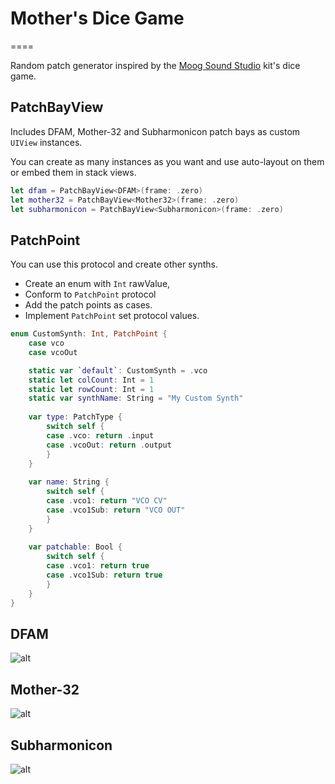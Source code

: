 # Mother's Dice Game
====

Random patch generator inspired by the [Moog Sound Studio](https://www.moogmusic.com/news/moog-music-introduces-complete-synthesizer-studio-experience) kit's dice game.

## PatchBayView

Includes DFAM, Mother-32 and Subharmonicon patch bays as custom `UIView` instances.

You can create as many instances as you want and use auto-layout on them or embed them in stack views.

``` swift
let dfam = PatchBayView<DFAM>(frame: .zero)
let mother32 = PatchBayView<Mother32>(frame: .zero)
let subharmonicon = PatchBayView<Subharmonicon>(frame: .zero)
```

## PatchPoint

You can use this protocol and create other synths. 

- Create an enum with `Int` rawValue,
- Conform to `PatchPoint` protocol
- Add the patch points as cases.
- Implement `PatchPoint` set protocol values.

``` swift
enum CustomSynth: Int, PatchPoint {
	case vco
	case vcoOut

	static var `default`: CustomSynth = .vco
    static let colCount: Int = 1
    static let rowCount: Int = 1
    static var synthName: String = "My Custom Synth"
    
    var type: PatchType {
        switch self {
        case .vco: return .input
        case .vcoOut: return .output
        }
    }
    
    var name: String {
        switch self {
        case .vco1: return "VCO CV"
        case .vco1Sub: return "VCO OUT"
        }
    }
    
    var patchable: Bool {
        switch self {
        case .vco1: return true
        case .vco1Sub: return true
        }
    }
}
```

## DFAM

![alt](https://raw.githubusercontent.com/cemolcay/MotherDiceGame/master/pg-dfam.png)

## Mother-32

![alt](https://raw.githubusercontent.com/cemolcay/MotherDiceGame/master/pg-m32.png)

## Subharmonicon

![alt](https://raw.githubusercontent.com/cemolcay/MotherDiceGame/master/pg-subh.png)
